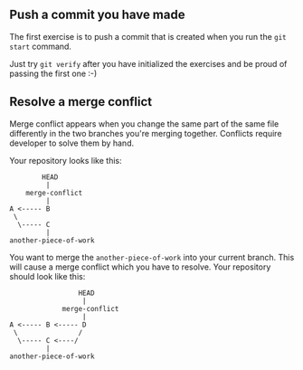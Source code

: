 ## Push a commit you have made

The first exercise is to push a commit that is created when you run the `git start` command.

Just try `git verify` after you have initialized the exercises and be proud of passing the first one :-)

## Resolve a merge conflict

Merge conflict appears when you change the same part of the same file differently 
in the two branches you're merging together. 
Conflicts require developer to solve them by hand.

Your repository looks like this:

            HEAD
             |
        merge-conflict
             |
    A <----- B
     \
      \----- C
             |
    another-piece-of-work
         
You want to merge the `another-piece-of-work` into your current branch. 
This will cause a merge conflict which you have to resolve. 
Your repository should look like this:

                     HEAD
                      |
                 merge-conflict
                      |
    A <----- B <----- D
     \               /
      \----- C <----/
             |
    another-piece-of-work
